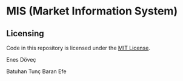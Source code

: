 # MIS (Market Information System)

## Licensing

Code in this repository is licensed under the [MIT License](https://github.com/nskrkmz/MIS/blob/main/LICENSE).

Enes Döveç

Batuhan Tunç
Baran Efe
